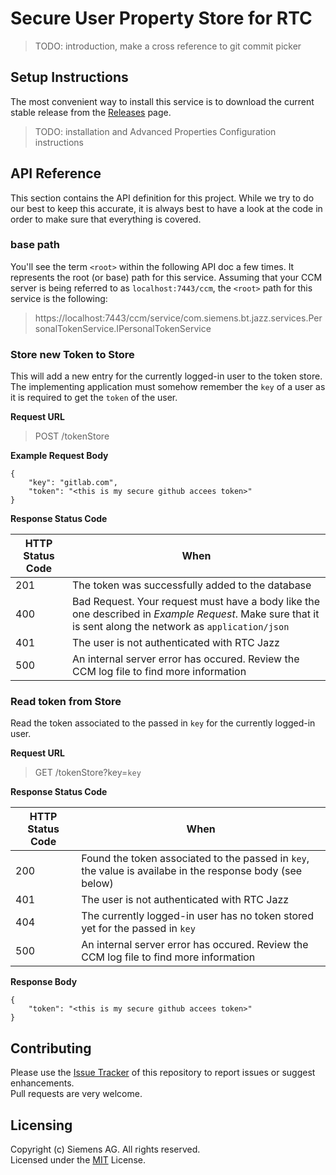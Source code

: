 # Secure User Property Store for RTC

> TODO: introduction, make a cross reference to git commit picker

## Setup Instructions
The most convenient way to install this service is to download the current stable release from the [Releases](https://github.com/jazz-community/rtc-secure-user-property-store/releases) page.

> TODO: installation and Advanced Properties Configuration instructions

## API Reference
This section contains the API definition for this project. While we try to do our best to keep this accurate, it is always best to have a look at the code in order to make sure that everything is covered.

### base path
You'll see the term `<root>` within the following API doc a few times. It represents the root (or base) path for this service. Assuming that your CCM server is being referred to as `localhost:7443/ccm`, the `<root>` path for this service is the following:

> https://localhost:7443/ccm/service/com.siemens.bt.jazz.services.PersonalTokenService.IPersonalTokenService

### Store new Token to Store
This will add a new entry for the currently logged-in user to the token store. <br>
The implementing application must somehow remember the `key` of a user as it is required to get the `token` of the user.

**Request URL**
> POST <root>/tokenStore

**Example Request Body**
```
{
    "key": "gitlab.com",
    "token": "<this is my secure github accees token>"
}
```

**Response Status Code**

 | HTTP Status Code  | When |
 | ----------------- | ---- |
 | 201               | The token was successfully added to the database |
 | 400               | Bad Request. Your request must have a body like the one described in _Example Request_. Make sure that it is sent along the network as `application/json` |
 | 401               | The user is not authenticated with RTC Jazz |
 | 500               | An internal server error has occured. Review the CCM log file to find more information | 

### Read token from Store
Read the token associated to the passed in `key` for the currently logged-in user.

**Request URL**
> GET <root>/tokenStore?key=`key`

**Response Status Code**

 | HTTP Status Code  | When |
 | ----------------- | ---- | 
 | 200               | Found the token associated to the passed in `key`, the value is availabe in the response body (see below) |
 | 401               | The user is not authenticated with RTC Jazz |
 | 404               | The currently logged-in user has no token stored yet for the passed in `key`
 | 500               | An internal server error has occured. Review the CCM log file to find more information | 

**Response Body**
```
{
    "token": "<this is my secure github accees token>"
}
```

## Contributing
Please use the [Issue Tracker](https://github.com/jazz-community/rtc-secure-user-property-store/issues) of this repository to report issues or suggest enhancements.<br>
Pull requests are very welcome.

## Licensing
Copyright (c) Siemens AG. All rights reserved.<br>
Licensed under the [MIT](LICENSE) License.
